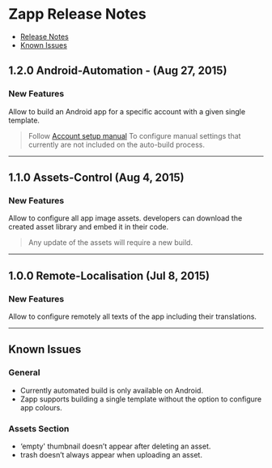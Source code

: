 # Zapp Release Notes

* [Release Notes](#)
* [Known Issues](#known-issues)

## 1.2.0 Android-Automation - (Aug 27, 2015)

### New Features

Allow to build an Android app for a specific account with a given single template.

> Follow [Account setup manual](https://docs.google.com/document/d/1MzUKNgwbYy8HtVl0apN6Wqk6POr7CkBtb-sKM0eYqyk/edit) To configure manual settings that currently are not included on the auto-build process.


***

## 1.1.0 Assets-Control (Aug 4, 2015)

### New Features

Allow to configure all app image assets.
developers can download the created asset library and embed it in their code.

> Any update of the assets will require a new build.


***

## 1.0.0 Remote-Localisation (Jul 8, 2015)

### New Features

Allow to configure remotely all texts of the app including their translations.

***

## <a name="known-issues"></a> Known Issues

### General
* Currently automated build is only available on Android.
* Zapp supports building a single template without the option to configure app colours.

### Assets Section

* ‘empty' thumbnail doesn’t appear after deleting an asset.
* trash doesn’t always appear when uploading an asset.




